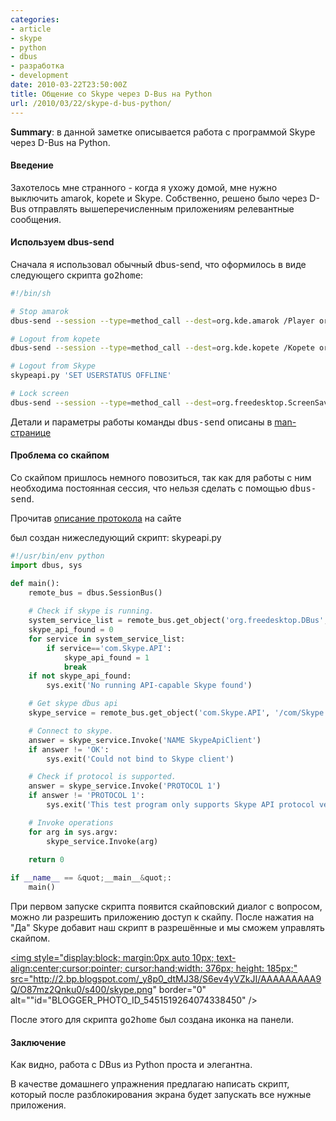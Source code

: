 ```yaml
---
categories:
- article
- skype
- python
- dbus
- разработка
- development
date: 2010-03-22T23:50:00Z
title: Общение со Skype через D-Bus на Python
url: /2010/03/22/skype-d-bus-python/
---
```


<p><b>Summary</b>: в данной заметке описывается работа с программой Skype через D-Bus на Python.</p>

<h4>Введение</h4>
<p>Захотелось мне странного - когда я ухожу домой, мне нужно выключить amarok, kopete и Skype. Собственно, решено было через D-Bus отправлять вышеперечисленным приложениям релевантные сообщения.</p>

<h4>Используем dbus-send</h4>
<p>Сначала я использовал обычный dbus-send, что оформилось в виде следующего скрипта <tt>go2home</tt>:</p>

```bash
#!/bin/sh

# Stop amarok
dbus-send --session --type=method_call --dest=org.kde.amarok /Player org.freedesktop.MediaPlayer.Stop

# Logout from kopete
dbus-send --session --type=method_call --dest=org.kde.kopete /Kopete org.kde.Kopete.disconnectAll 

# Logout from Skype
skypeapi.py 'SET USERSTATUS OFFLINE'

# Lock screen
dbus-send --session --type=method_call --dest=org.freedesktop.ScreenSaver /ScreenSaver org.freedesktop.ScreenSaver.Lock
```

Детали и параметры работы команды <tt>dbus-send</tt> описаны в <a href="http://dbus.freedesktop.org/doc/dbus-send.1.html">man-странице</a>

<h4>Проблема со скайпом</h4>
<p> Со скайпом пришлось немного повозиться, так как для работы с ним необходима постоянная сессия, что нельзя сделать с помощью <tt>dbus-send</tt>. </p>
<p>Прочитав <a href="https://developer.skype.com/Docs/ApiDoc">описание протокола</a> на сайте </p>
<p> был создан нижеследующий скрипт: skypeapi.py</p>

```Python
#!/usr/bin/env python
import dbus, sys

def main():
    remote_bus = dbus.SessionBus()
    
    # Check if skype is running.
    system_service_list = remote_bus.get_object('org.freedesktop.DBus', '/org/freedesktop/DBus').ListNames()
    skype_api_found = 0
    for service in system_service_list:
        if service=='com.Skype.API':
            skype_api_found = 1
            break
    if not skype_api_found:
        sys.exit('No running API-capable Skype found')

    # Get skype dbus api
    skype_service = remote_bus.get_object('com.Skype.API', '/com/Skype')

    # Connect to skype.
    answer = skype_service.Invoke('NAME SkypeApiClient')
    if answer != 'OK':
        sys.exit('Could not bind to Skype client')

    # Check if protocol is supported.
    answer = skype_service.Invoke('PROTOCOL 1')
    if answer != 'PROTOCOL 1':
        sys.exit('This test program only supports Skype API protocol version 1')

    # Invoke operations
    for arg in sys.argv:
        skype_service.Invoke(arg)
    
    return 0    

if __name__ == &quot;__main__&quot;:
    main()
```

<p> При первом запуске скрипта появится скайповский диалог с вопросом, можно ли разрешить приложению доступ к скайпу. После нажатия на &quot;Да&quot; Skype добавит наш скрипт в разрешённые и мы сможем управлять скайпом.</p>

<a onblur="try {parent.deselectBloggerImageGracefully();} catch(e) {}" href="http://2.bp.blogspot.com/_y8p0_dtMJ38/S6ev4yVZkJI/AAAAAAAAA9Q/O87mz2Qnku0/s1600-h/skype.png"><img style="display:block; margin:0px auto 10px; text-align:center;cursor:pointer; cursor:hand;width: 376px; height: 185px;" src="http://2.bp.blogspot.com/_y8p0_dtMJ38/S6ev4yVZkJI/AAAAAAAAA9Q/O87mz2Qnku0/s400/skype.png" border="0" alt=""id="BLOGGER_PHOTO_ID_5451519264074338450" /></a>

После этого для скрипта <tt>go2home</tt> был создана иконка на панели.

<h4>Заключение</h4>
Как видно, работа с DBus из Python проста и элегантна.

В качестве домашнего упражнения предлагаю написать скрипт, который после разблокирования экрана будет запускать все нужные приложения.

